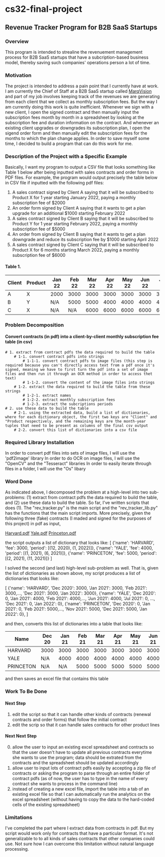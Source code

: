 # cs32-final-project
## Revenue Tracker Program for B2B SaaS Startups
### Overview
This program is intended to strealine the revenuement management process for B2B SaaS startups that have a subcription-based business model, thereby saving such companies' operations person a lot of time. 

### Motivation
The project is intended to address a pain point that I currently have at work. I am currently the Chief of Staff at a B2B SaaS startup called [MarqVision](https://marqvision.com) and part of my job involves keeping track of the revenues we are generating from each client that we collect as monthly subscription fees. But the way I am currently doing this work is quite inefficient. Whenever we sign with a new client, I open the signed contract and then manually input the subscription fees month by month in a spreadsheet by looking at the subscription fee and duration information on the contract. And whenever an existing client upgrades or downgrades its subscription plan, I open the sigend order form and then manually edit the subscription fees for the months to which the plan change applies. In order to save myself some time, I decided to build a program that can do this work for me. 

### Description of the Project with a Specific Example
Basically, I want my program to output a CSV file that looks something like Table 1 below after being inputted with sales contracts and order forms in PDF files. For example, the program would output precisely the table below in CSV file if inputted with the following pdf files:

1. A sales contract signed by Client A saying that it will be subscribed to Product X for 1 year starting January 2022, paying a monthly subscription fee of $2000
2. An order form signed by Client A saying that it wants to get a plan upgrade for an additional $1000 starting February 2022
3. A sales contract signed by Client B saying that it will be subscribed to Product Y for 1 year starting February 2022, paying a monthly subscription fee of $5000
4. An order from signed by Client B saying that it wants to get a plan downgrade and reduce its subscription fee by $1000 starting April 2022
5. A sales contract signed by Client C saying that it will be subscribed to Product X for 6 months starting March 2022, paying a monthly subscription fee of $6000

#### Table 1. 

| Client | Product | Jan 22 | Feb 22 | Mar 22 | Apr 22 | May 22 | Jun 22 | Jul 22 | Aug 22 | Sep 22 | Oct 22 | Nov 22 | Dec 22 | Jan 23 |
|--------|---------|--------|--------|--------|--------|--------|--------|--------|--------|--------|--------|--------|--------|--------|
| A      | X       | 2000   | 3000   | 3000   | 3000   | 3000   | 3000   | 3000   | 3000   | 3000   | 3000   | 3000   | 3000   | N/A    | 
| B      | Y       | N/A    | 5000   | 5000   | 4000   | 4000   | 4000   | 4000   | 4000   | 4000   | 4000   | 4000   | 4000   | 4000   | 
| C      | X       | N/A    | N/A    | 6000   | 6000   | 6000   | 6000   | 6000   | 6000   | N/A    | N/A    | N/A    | N/A    | N/A    | 

### Problem Decomposition


#### Convert contracts (in pdf) into a client-by-client monthly subscription fee table (in csv)
    # 1. extract from contract pdfs the data required to build the table
        # 1-1. convert contract pdfs into strings
            # 1-1-1. convert contract pdfs to image files (this step is required because you can't directly access text from a pdf once it's signed, meaning we have to first turn the pdf into a set of image files and then run it through an OCR method in order to access thet text) 
            # 1-1-2. convert the content of the image files into strings
        # 1-2. extract the data required to build the table from these strings
            # 1-2-1. extract names
            # 1-2-2. extract monthly subscription fees
            # 1-2-3. extract the subcriptions periods
    # 2. use these data to build the table
        # 2-1. using the extracted data, build a list of dictionaries, where for each dictionary object, the first two keys are "Client" and "Product respectively, and the remaining keys are the month-year tuples that need to be present as columns of the final csv output
        # 2-2. convert this list of dictionaries into a csv file

### Required Library Installation

In order to convert pdf files into sets of image files, I will use the 'pdf2image' library
In order to do OCR on image files, I will use the "OpenCV" and the "Tesseract" libraries
In order to easily iterate through files in a folder, I will use the "Os" libary

### Word Done

As indicated above, I decomposed the problem at a high-level into two sub-problems: (1) extract from contract pdfs the data required to build the table, and (2) use these data to build the table. So far, I've written scripts that does (1). The "rev_tracker.py" is the main script and the "rev_tracker_lib.py" has the functions that the main script imports. More precisely, given the following three (fake) contracts (I maded and signed for the purposes of this project) in pdf as input,

[Harvard.pdf](https://github.com/klee421/cs32-final-project/files/8460724/Harvard.pdf)
[Yale.pdf](https://github.com/klee421/cs32-final-project/files/8460726/Yale.pdf)
[Princeton.pdf](https://github.com/klee421/cs32-final-project/files/8460728/Princeton.pdf)

the script outputs a list of dictionary that looks like: 
[
  {'name': 'HARVARD', 'fee': 3000, 'period': [(12, 2020), (1, 2022)]}, 
  {'name': 'YALE', 'fee': 4000, 'period': [(1, 2021), (6, 2021)]}, 
  {'name': 'PRINCETON', 'fee': 5000, 'period': [(2, 2021), (11, 2021)]}
]

I solved the second (and last) high-level sub-problem as well. That is, given the list of dictionaries as shown above, my script produces a list of dictionaries that looks like:

[
  {'name': 'HARVARD', 'Dec 2020': 3000, 'Jan 2021': 3000, 'Feb 2021': 3000,..., 'Dec 2021': 3000, 'Jan 2022': 3000}, 
  {'name': 'YALE', 'Dec 2020': 0, 'Jan 2021': 4000, 'Feb 2021': 4000,..., 'Jun 2021': 4000, 'Jul 2021': 0, ..., 'Dec 2021': 0, 'Jan 2022': 0}, 
  {'name': 'PRINCETON', 'Dec 2020': 0, 'Jan 2021': 0, 'Feb 2021': 5000,..., 'Nov 2021': 5000, 'Dec 2021': 5000, 'Jan 2022': 0}, 
]

and then, converts this list of dictionaries into a table that looks like:

| Name     | Dec 20 | Jan 21 | Feb 21 | Mar 21 | Apr 21 | May 21 | Jun 21 | Jul 21 | Aug 21 | Sep 21 | Oct 21 | Nov 21 | Dec 21 | Jan 22 |
|----------|--------|--------|--------|--------|--------|--------|--------|--------|--------|--------|--------|--------|--------|--------|
| HARVARD  | 3000   | 3000   | 3000   | 3000   | 3000   | 3000   | 3000   | 3000   | 3000   | 3000   | 3000   | 3000   | 3000   | 3000   |
| YALE     | N/A    | 4000   | 4000   | 4000   | 4000   | 4000   | 4000   | N/A    | N/A    | N/A    | N/A    | N/A    | N/A    | N/A    |
| PRINCETON| N/A    | N/A    | 5000   | 5000   | 5000   | 5000   | 5000   | 5000   | 5000   | 5000   | 5000   | 5000   | 5000   | N/A    |

and then saves an excel file that contains this table

### Work To Be Done

#### Next Step
1. edit the script so that it can handle other kinds of contracts (renewal contracts and order forms) that follow the initial contract 
2. edit the scrip so that it can handle sales contracts for other product lines 

#### Next Next Step
0. allow the user to input an existing excel spreadsheet and contracts so that the user doesn't have to update all previous contracts everytime she wants to use the program; data should be extrated from the contracts and the spreadsheet should be updated accordingly
1. allow user to input lots of contract pdfs easily by accepting a zip file of contracts or asking the program to parse through an entire folder of contract pdfs (as of now, the user has to type in the name of every contract she wants to process in the command line)
2. instead of creating a new excel file, import the table into a tab of an existing excel file so that I can automatically run the analytics on the excel spreadsheet (without having to copy the data to the hard-coded cells of the existing spreadsheet)

### Limitations
I've completed the part where I extract data from contracts in pdf. But my script would work only for contracts that have a particular format. It's not generalizable to to all kinds of sales contracts that other companies could use. Not sure how I can overcome this limitation without natural language processing. 
